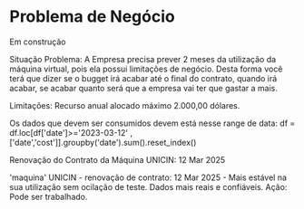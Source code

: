 # Problema de Negócio

Em construção

Situação Problema: A Empresa precisa prever 2 meses da utilização da máquina virtual, pois ela possui limitações de negócio. Desta forma você terá que dizer se o bugget irá acabar até o final do contrato, quando irá acabar, se acabar quanto será que a empresa vai ter que gastar a mais.

Limitações: Recurso anual alocado máximo 2.000,00 dólares.

Os dados que devem ser consumidos devem está nesse range de data:
df = df.loc[df['date']>='2023-03-12' ,['date','cost']].groupby('date').sum().reset_index()

Renovação do Contrato da Máquina UNICIN: 12 Mar 2025

'maquina' UNICIN - renovação de contrato: 12 Mar 2025 - Mais estável na sua utilização sem ocilação de teste. Dados mais reais e confiáveis. Ação: Pode ser trabalhado.